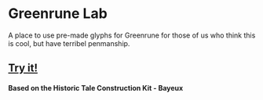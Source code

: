 # Greenrune Lab
A place to use pre-made glyphs for Greenrune for those of us who think this is cool, but have terribel penmanship.

## [Try it!](https://gantman.github.io/greenrune_lab/)

#### Based on the Historic Tale Construction Kit - Bayeux
